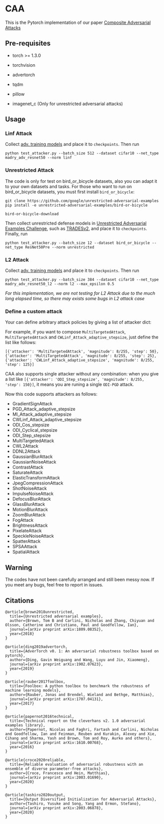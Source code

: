 # CAA
This is the Pytorch implementation of our paper [Composite Adversarial Attacks](https://arxiv.org/abs/2012.05434)

## Pre-requisites
- torch >= 1.3.0

- torchvision

- advertorch

- tqdm

- pillow

- imagenet_c (Only for unrestricted adversarial attacks)


## Usage

### Linf Attack
Collect [adv. training models](https://www.dropbox.com/s/c9qlt1lbdnu9tlo/cifar_linf_8.pt?dl=0) and place it to `checkpoints`. Then run 
```
python test_attacker.py --batch_size 512 --dataset cifar10 --net_type madry_adv_resnet50 --norm linf
```

### Unrestricted Attack
The code is only for test on bird_or_bicycle datasets, also you can adapt it to your own datasets and tasks. For those who want to run on bird_or_bicycle datasets, you must first install `bird_or_bicycle`:
```
git clone https://github.com/google/unrestricted-adversarial-examples
pip install -e unrestricted-adversarial-examples/bird-or-bicycle

bird-or-bicycle-download
```
Then collect unrestricted defense models in [Unrestricted Adversarial Examples Challenge](https://github.com/openphilanthropy/unrestricted-adversarial-examples), such as [TRADESv2](https://github.com/xincoder/google_attack), and place it to `checkpoints`. Finally, run 
```
python test_attacker.py --batch_size 12 --dataset bird_or_bicycle --net_type ResNet50Pre --norm unrestricted
```

### L2 Attack
Collect [adv. training models](https://www.dropbox.com/s/1zazwjfzee7c8i4/cifar_l2_0_5.pt?dl=0) and place it to `checkpoints`. Then run 
```
python test_attacker.py --batch_size 384 --dataset cifar10 --net_type madry_adv_resnet50_l2 --norm l2 --max_epsilon 0.5
```
*For this implementation, we are not testing for L2 Attack due to the much long elapsed time, so there may exists some bugs in L2 attack case*

### Define a custom attack
Your can define arbitrary attack policies by giving a list of attacker dict:

For example, if you want to compose `MultiTargetedAttack`, `MultiTargetedAttack` and `CWLinf_Attack_adaptive_stepsize`, just define the list like follows:
```
[{'attacker': 'MultiTargetedAttack', 'magnitude': 8/255, 'step': 50}, {'attacker': 'MultiTargetedAttack', 'magnitude': 8/255, 'step': 25}, {'attacker': 'CWLinf_Attack_adaptive_stepsize', 'magnitude': 8/255, 'step': 125}]
```
CAA also supports single attacker without any combination: when you give a list like `[{'attacker': 'ODI_Step_stepsize', 'magnitude': 8/255, 'step': 150}]`, it means you are runing a single `ODI-PGD` attack.

Now this code supports attackers as follows:
- GradientSignAttack
- PGD_Attack_adaptive_stepsize
- MI_Attack_adaptive_stepsize
- CWLinf_Attack_adaptive_stepsize
- ODI_Cos_stepsize
- ODI_Cyclical_stepsize
- ODI_Step_stepsize
- MultiTargetedAttack
- CWL2Attack
- DDNL2Attack
- GaussianBlurAttack
- GaussianNoiseAttack
- ContrastAttack
- SaturateAttack
- ElasticTransformAttack
- JpegCompressionAttack
- ShotNoiseAttack
- ImpulseNoiseAttack
- DefocusBlurAttack
- GlassBlurAttack
- MotionBlurAttack
- ZoomBlurAttack
- FogAttack
- BrightnessAttack
- PixelateAttack
- SpeckleNoiseAttack
- SpatterAttack
- SPSAAttack
- SpatialAttack

## Warning

The codes have not been carefully arranged and still been messy now. If you meet any bugs, feel free to report in issues. 

## Citations
```
@article{brown2018unrestricted,
  title={Unrestricted adversarial examples},
  author={Brown, Tom B and Carlini, Nicholas and Zhang, Chiyuan and Olsson, Catherine and Christiano, Paul and Goodfellow, Ian},
  journal={arXiv preprint arXiv:1809.08352},
  year={2018}
}
```

```
@article{ding2019advertorch,
  title={AdverTorch v0. 1: An adversarial robustness toolbox based on pytorch},
  author={Ding, Gavin Weiguang and Wang, Luyu and Jin, Xiaomeng},
  journal={arXiv preprint arXiv:1902.07623},
  year={2019}
}
```

```
@article{rauber2017foolbox,
  title={Foolbox: A python toolbox to benchmark the robustness of machine learning models},
  author={Rauber, Jonas and Brendel, Wieland and Bethge, Matthias},
  journal={arXiv preprint arXiv:1707.04131},
  year={2017}
}
```

```
@article{papernot2016technical,
  title={Technical report on the cleverhans v2. 1.0 adversarial examples library},
  author={Papernot, Nicolas and Faghri, Fartash and Carlini, Nicholas and Goodfellow, Ian and Feinman, Reuben and Kurakin, Alexey and Xie, Cihang and Sharma, Yash and Brown, Tom and Roy, Aurko and others},
  journal={arXiv preprint arXiv:1610.00768},
  year={2016}
}
```

```
@article{croce2020reliable,
  title={Reliable evaluation of adversarial robustness with an ensemble of diverse parameter-free attacks},
  author={Croce, Francesco and Hein, Matthias},
  journal={arXiv preprint arXiv:2003.01690},
  year={2020}
}
```

```
@article{tashiro2020output,
  title={Output Diversified Initialization for Adversarial Attacks},
  author={Tashiro, Yusuke and Song, Yang and Ermon, Stefano},
  journal={arXiv preprint arXiv:2003.06878},
  year={2020}
}
```

